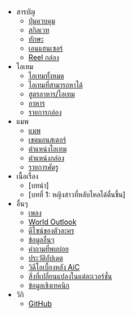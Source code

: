 - สารบัญ
  - [ปุ่มควบคุม](table_of_contents/control_list)
  - [สกิลเวท](table_of_contents/spell)
  - [ทักษะ](table_of_contents/skill)
  - [เอนแฮนเซอร์](table_of_contents/enhancer)
  - [Reel กล่อง](table_of_contents/chest_reels)
- ไอเทม
  - [ไอเทมทั้งหมด](item/items)
  - [ไอเทมที่สามารถหาได้](item/obtainable_items)
  - [สูตรอาหาร/ไอเทม](item/recipes)
  - [อาหาร](item/cookings)
  - [รายการกล่อง](item/chest_list)
- แมพ
  - [แมพ](map/area_map) 
  - [เขตมอนสเตอร์](map/battle_locations) 
  - [ตำแหน่งไอเทม](map/gathering_locations) 
  - [ตำแหน่งกล่อง](map/chest_locations) 
  - [รายการศัตรู](map/enemy_list) 
- เนื้อเรื่อง
  - [บทนำ]
  - [บทที่ 1: หญิงสาวที่หลับไหลได้ตื่นขึ้น]
- อื่นๆ
  - [เพลง](other/bgm) 
  - [World Outlook](other/world_outlook) 
  - [ดีไซน์ของตัวละคร](other/character_design) 
  - [ข้อมูลอื่นๆ](other/side_information) 
  - [คำถามที่พบบ่อย](other/faq) 
  - [ประวัติอัปเดต](other/update_information) 
  - [วิดีโอเบื้องหลัง AiC](other/progress_rate)
  - [สิ่งที่เปลี่ยนแปลงในแต่ละเวอร์ชั่น](other/update_points)
  - [ข้อมูลเชิงเทคนิก](other/technical_stuff)
- วิกิ
  - [GitHub](https://github.com/AliceInCradle-Community) 
